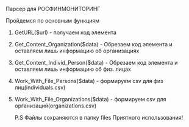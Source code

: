 Парсер для РОСФИНМОНИТОРИНГ

Пройдемся по основным функциям 
1. GetURL($url) - получаем код элемента
2. Get_Content_Organization($data) - Обрезаем код элемента и оставляем лишь информацию об организациях
3. Get_Content_Individ_Person($data) - Обрезаем код элемента и оставляем лишь информацию об физ. лицах
4. Work_With_File_Persons($data) - формируем csv для физ лиц(individuals.csv)
5. Work_With_File_Organizations($data) - формируем csv для организаций(organizations.csv)

   P.S Файлы сохраняются в папку files
   Приятного использования!
